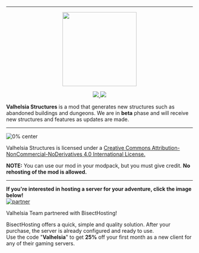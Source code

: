 ------------------------------

<p align="center">
  <img width="200" height="200" src="https://zupimages.net/up/20/08/shxm.png">
</p>

<p align="center">
  <a href="https://discordapp.com/invite/reQZEXu">
    <img src="https://img.shields.io/discord/396333981601234944?color=1b1b1b&label=Discord&logo=Discord&style=plastic">
  </a>
  <a href="https://twitter.com/valhelsia">
    <img src="https://img.shields.io/twitter/follow/valhelsia?color=1b1b1b&label=Twitter&logo=twitter&style=plastic">
  </a>
</p>

**Valhelsia Structures** is a mod that generates new structures such as abandoned buildings and dungeons.
We are in **beta** phase and will receive new structures and features as updates are made. 

---------------------------------
![0% center](https://zupimages.net/up/20/17/2ssp.png)

Valhelsia Structures is licensed under a [Creative Commons Attribution-NonCommercial-NoDerivatives 4.0 International License.](https://creativecommons.org/licenses/by-nc-nd/4.0/)

**NOTE:** You can use our mod in your modpack, but you must give credit. **No rehosting of the mod is allowed.**

------------------------------

**If you're interested in hosting a server for your adventure, click the image below!**                                           
[![partner](https://zupimages.net/up/20/20/zp4u.png)](https://bisecthosting.com/Valhelsia)

Valhelsia Team partnered with BisectHosting!                                                                                                                                                     

BisectHosting offers a quick, simple and quality solution. After your purchase, the server is already configured and ready to use.                 
Use the code "**Valhelsia**" to get **25%** off your first month as a new client for any of their gaming servers.                                                                         
